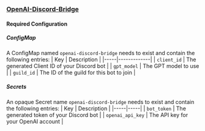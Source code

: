 ### [OpenAI-Discord-Bridge](https://github.com/anultravioletaurora/OpenAI-Discord-Bridge)

#### Required Configuration
##### ConfigMap
A ConfigMap named ```openai-discord-bridge``` needs to exist and contain the following entries:
| Key | Description |
|-----|-------------|
| ```client_id``` | The generated Client ID of your Discord bot |
| ```gpt_model``` | The GPT model to use |
| ```guild_id``` | The ID of the guild for this bot to join |

##### Secrets
An opaque Secret name ```openai-discord-bridge``` needs to exist and contain the following entries:
| Key | Description | 
|-----|-----|
| ```bot_token``` | The generated token of your Discord bot |
| ```openai_api_key``` | The API key for your OpenAI account |